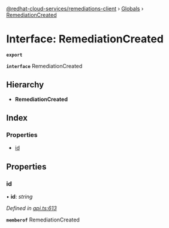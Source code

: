 [@redhat-cloud-services/remediations-client](../README.md) › [Globals](../globals.md) › [RemediationCreated](remediationcreated.md)

# Interface: RemediationCreated

**`export`** 

**`interface`** RemediationCreated

## Hierarchy

* **RemediationCreated**

## Index

### Properties

* [id](remediationcreated.md#id)

## Properties

###  id

• **id**: *string*

*Defined in [api.ts:613](https://github.com/RedHatInsights/javascript-clients/blob/master/packages/remediations/api.ts#L613)*

**`memberof`** RemediationCreated
